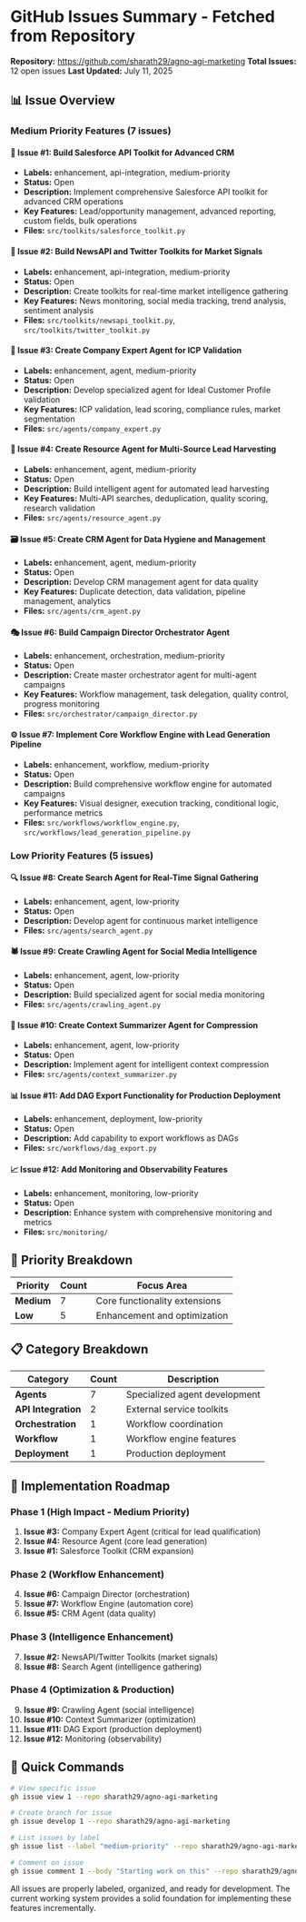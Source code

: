 # GitHub Issues Summary - Fetched from Repository

**Repository:** https://github.com/sharath29/agno-agi-marketing
**Total Issues:** 12 open issues
**Last Updated:** July 11, 2025

## 📊 Issue Overview

### Medium Priority Features (7 issues)

#### 🔧 Issue #1: Build Salesforce API Toolkit for Advanced CRM
- **Labels:** enhancement, api-integration, medium-priority
- **Status:** Open
- **Description:** Implement comprehensive Salesforce API toolkit for advanced CRM operations
- **Key Features:** Lead/opportunity management, advanced reporting, custom fields, bulk operations
- **Files:** `src/toolkits/salesforce_toolkit.py`

#### 📡 Issue #2: Build NewsAPI and Twitter Toolkits for Market Signals
- **Labels:** enhancement, api-integration, medium-priority
- **Status:** Open
- **Description:** Create toolkits for real-time market intelligence gathering
- **Key Features:** News monitoring, social media tracking, trend analysis, sentiment analysis
- **Files:** `src/toolkits/newsapi_toolkit.py`, `src/toolkits/twitter_toolkit.py`

#### 🏢 Issue #3: Create Company Expert Agent for ICP Validation
- **Labels:** enhancement, agent, medium-priority
- **Status:** Open
- **Description:** Develop specialized agent for Ideal Customer Profile validation
- **Key Features:** ICP validation, lead scoring, compliance rules, market segmentation
- **Files:** `src/agents/company_expert.py`

#### 🎯 Issue #4: Create Resource Agent for Multi-Source Lead Harvesting
- **Labels:** enhancement, agent, medium-priority
- **Status:** Open
- **Description:** Build intelligent agent for automated lead harvesting
- **Key Features:** Multi-API searches, deduplication, quality scoring, research validation
- **Files:** `src/agents/resource_agent.py`

#### 🗃️ Issue #5: Create CRM Agent for Data Hygiene and Management
- **Labels:** enhancement, agent, medium-priority
- **Status:** Open
- **Description:** Develop CRM management agent for data quality
- **Key Features:** Duplicate detection, data validation, pipeline management, analytics
- **Files:** `src/agents/crm_agent.py`

#### 🎭 Issue #6: Build Campaign Director Orchestrator Agent
- **Labels:** enhancement, orchestration, medium-priority
- **Status:** Open
- **Description:** Create master orchestrator agent for multi-agent campaigns
- **Key Features:** Workflow management, task delegation, quality control, progress monitoring
- **Files:** `src/orchestrator/campaign_director.py`

#### ⚙️ Issue #7: Implement Core Workflow Engine with Lead Generation Pipeline
- **Labels:** enhancement, workflow, medium-priority
- **Status:** Open
- **Description:** Build comprehensive workflow engine for automated campaigns
- **Key Features:** Visual designer, execution tracking, conditional logic, performance metrics
- **Files:** `src/workflows/workflow_engine.py`, `src/workflows/lead_generation_pipeline.py`

### Low Priority Features (5 issues)

#### 🔍 Issue #8: Create Search Agent for Real-Time Signal Gathering
- **Labels:** enhancement, agent, low-priority
- **Status:** Open
- **Description:** Develop agent for continuous market intelligence
- **Files:** `src/agents/search_agent.py`

#### 🕷️ Issue #9: Create Crawling Agent for Social Media Intelligence
- **Labels:** enhancement, agent, low-priority
- **Status:** Open
- **Description:** Build specialized agent for social media monitoring
- **Files:** `src/agents/crawling_agent.py`

#### 📄 Issue #10: Create Context Summarizer Agent for Compression
- **Labels:** enhancement, agent, low-priority
- **Status:** Open
- **Description:** Implement agent for intelligent context compression
- **Files:** `src/agents/context_summarizer.py`

#### 📊 Issue #11: Add DAG Export Functionality for Production Deployment
- **Labels:** enhancement, deployment, low-priority
- **Status:** Open
- **Description:** Add capability to export workflows as DAGs
- **Files:** `src/workflows/dag_export.py`

#### 📈 Issue #12: Add Monitoring and Observability Features
- **Labels:** enhancement, monitoring, low-priority
- **Status:** Open
- **Description:** Enhance system with comprehensive monitoring and metrics
- **Files:** `src/monitoring/`

## 🎯 Priority Breakdown

| Priority | Count | Focus Area |
|----------|-------|------------|
| **Medium** | 7 | Core functionality extensions |
| **Low** | 5 | Enhancement and optimization |

## 📋 Category Breakdown

| Category | Count | Description |
|----------|-------|-------------|
| **Agents** | 7 | Specialized agent development |
| **API Integration** | 2 | External service toolkits |
| **Orchestration** | 1 | Workflow coordination |
| **Workflow** | 1 | Workflow engine features |
| **Deployment** | 1 | Production deployment |

## 🚀 Implementation Roadmap

### Phase 1 (High Impact - Medium Priority)
1. **Issue #3:** Company Expert Agent (critical for lead qualification)
2. **Issue #4:** Resource Agent (core lead generation)
3. **Issue #1:** Salesforce Toolkit (CRM expansion)

### Phase 2 (Workflow Enhancement)
4. **Issue #6:** Campaign Director (orchestration)
5. **Issue #7:** Workflow Engine (automation core)
6. **Issue #5:** CRM Agent (data quality)

### Phase 3 (Intelligence Enhancement)
7. **Issue #2:** NewsAPI/Twitter Toolkits (market signals)
8. **Issue #8:** Search Agent (intelligence gathering)

### Phase 4 (Optimization & Production)
9. **Issue #9:** Crawling Agent (social intelligence)
10. **Issue #10:** Context Summarizer (optimization)
11. **Issue #11:** DAG Export (production deployment)
12. **Issue #12:** Monitoring (observability)

## 📝 Quick Commands

```bash
# View specific issue
gh issue view 1 --repo sharath29/agno-agi-marketing

# Create branch for issue
gh issue develop 1 --repo sharath29/agno-agi-marketing

# List issues by label
gh issue list --label "medium-priority" --repo sharath29/agno-agi-marketing

# Comment on issue
gh issue comment 1 --body "Starting work on this" --repo sharath29/agno-agi-marketing
```

All issues are properly labeled, organized, and ready for development. The current working system provides a solid foundation for implementing these features incrementally.
